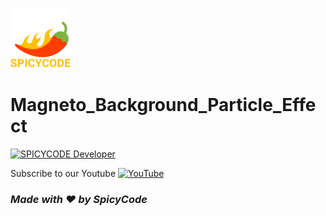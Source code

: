 ![Watch Me][def]
# Magneto_Background_Particle_Effect
<a href="https://dsc.gg/Spicycode"><img src="https://github.com/Spicy1Code/Magneto_Background_Particle_Effect/blob/main/img/ezgif.com-optimize%20(1).gif" alt="SPICYCODE Developer" width="1000"></a>

Subscribe to our Youtube [![YouTube](https://img.shields.io/badge/YouTube-%23FF0000.svg?logo=YouTube&logoColor=white)](https://youtube.com/@ITz-Zekky) 

### *Made with ❤️ by SpicyCode*

[def]: ./img/icons8-chili-pepper-96.png
